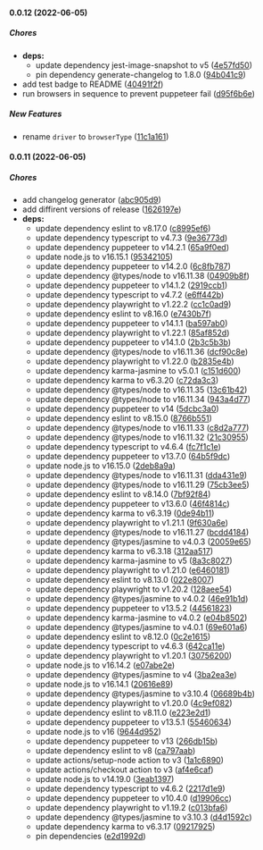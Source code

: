 #### 0.0.12 (2022-06-05)

##### Chores

* **deps:**
  *  update dependency jest-image-snapshot to v5 ([4e57fd50](https://github.com/maksimr/karma-image-snapshot/commit/4e57fd5071afd4125f20a92b985ce7998914e2b9))
  *  pin dependency generate-changelog to 1.8.0 ([94b041c9](https://github.com/maksimr/karma-image-snapshot/commit/94b041c9d48b99243d414d648d4e534260f78b2e))
*  add test badge to README ([40491f2f](https://github.com/maksimr/karma-image-snapshot/commit/40491f2f4152ee7e02796b2718b48d4375de98f5))
*  run browsers in sequence to prevent puppeteer fail ([d95f6b6e](https://github.com/maksimr/karma-image-snapshot/commit/d95f6b6ee95f6cf7d1116fb7aa187c91de900b5b))

##### New Features

*  rename `driver` to `browserType` ([11c1a161](https://github.com/maksimr/karma-image-snapshot/commit/11c1a1618a048a6852f0ed5ea79e743c3bc2e38b))

#### 0.0.11 (2022-06-05)

##### Chores

*  add changelog generator ([abc905d9](https://github.com/maksimr/karma-image-snapshot/commit/abc905d928fb9aaf413fc846a9bed2aff2ba97c2))
*  add diffirent versions of release ([1626197e](https://github.com/maksimr/karma-image-snapshot/commit/1626197e537f0e565524b3c5702ea9fc61877758))
* **deps:**
  *  update dependency eslint to v8.17.0 ([c8995ef6](https://github.com/maksimr/karma-image-snapshot/commit/c8995ef607cd8050e34c0c45e25d5b32abae17c7))
  *  update dependency typescript to v4.7.3 ([9e36773d](https://github.com/maksimr/karma-image-snapshot/commit/9e36773df2a027ec53c1d36c329e300fb88452e9))
  *  update dependency puppeteer to v14.2.1 ([65a9f0ed](https://github.com/maksimr/karma-image-snapshot/commit/65a9f0edccfb2db71fc768db943618a818b6b50d))
  *  update node.js to v16.15.1 ([95342105](https://github.com/maksimr/karma-image-snapshot/commit/953421055556f27f737a229de6fc0bcfc80faf75))
  *  update dependency puppeteer to v14.2.0 ([6c8fb787](https://github.com/maksimr/karma-image-snapshot/commit/6c8fb7876f331fe65d94904db85b8c39f3e98545))
  *  update dependency @types/node to v16.11.38 ([04909b8f](https://github.com/maksimr/karma-image-snapshot/commit/04909b8f7088856204086a3dab2220aa5cea567b))
  *  update dependency puppeteer to v14.1.2 ([2919ccb1](https://github.com/maksimr/karma-image-snapshot/commit/2919ccb1d3de695b739bc3de0e7b78888cd2e0ad))
  *  update dependency typescript to v4.7.2 ([e6ff442b](https://github.com/maksimr/karma-image-snapshot/commit/e6ff442b85363c1314edd1f3487c731cade805ba))
  *  update dependency playwright to v1.22.2 ([cc1c0ad9](https://github.com/maksimr/karma-image-snapshot/commit/cc1c0ad944a14a1a92e0d4573b39556421fb9269))
  *  update dependency eslint to v8.16.0 ([e7430b7f](https://github.com/maksimr/karma-image-snapshot/commit/e7430b7f83ae08484c3fb864443e48fd9b4487a9))
  *  update dependency puppeteer to v14.1.1 ([ba597ab0](https://github.com/maksimr/karma-image-snapshot/commit/ba597ab0305ab70f697f13c995f76bb50636e972))
  *  update dependency playwright to v1.22.1 ([85af852d](https://github.com/maksimr/karma-image-snapshot/commit/85af852d920e5a85a1ad9555e5302583976c415e))
  *  update dependency puppeteer to v14.1.0 ([2b3c5b3b](https://github.com/maksimr/karma-image-snapshot/commit/2b3c5b3bf1cab94e180ad339c0e0dfef951740a3))
  *  update dependency @types/node to v16.11.36 ([dcf90c8e](https://github.com/maksimr/karma-image-snapshot/commit/dcf90c8ed679bd5e2e074d8b4328eea37255804e))
  *  update dependency playwright to v1.22.0 ([b2835e4b](https://github.com/maksimr/karma-image-snapshot/commit/b2835e4b371969406ec8bc3ff475cefe42defd3b))
  *  update dependency karma-jasmine to v5.0.1 ([c151d600](https://github.com/maksimr/karma-image-snapshot/commit/c151d600cc60552a39add41bb9b12e5188acce01))
  *  update dependency karma to v6.3.20 ([c72da3c3](https://github.com/maksimr/karma-image-snapshot/commit/c72da3c3f4f95e37edfac318ae0b3e6232f7f7bf))
  *  update dependency @types/node to v16.11.35 ([13c61b42](https://github.com/maksimr/karma-image-snapshot/commit/13c61b42a0bcf1129fddcd33b5e7424191cbe8cc))
  *  update dependency @types/node to v16.11.34 ([943a4d77](https://github.com/maksimr/karma-image-snapshot/commit/943a4d7765cc160d6c09d06805a3e6b2931ea613))
  *  update dependency puppeteer to v14 ([5dcbc3a0](https://github.com/maksimr/karma-image-snapshot/commit/5dcbc3a04accca5c9cf4c60e9a2bd20a6acc700c))
  *  update dependency eslint to v8.15.0 ([8766b551](https://github.com/maksimr/karma-image-snapshot/commit/8766b551e643158b42ddbfc9ced0f07552f1fc6d))
  *  update dependency @types/node to v16.11.33 ([c8d2a777](https://github.com/maksimr/karma-image-snapshot/commit/c8d2a777917c5ef41e9ee16d92469852284af775))
  *  update dependency @types/node to v16.11.32 ([21c30955](https://github.com/maksimr/karma-image-snapshot/commit/21c30955bbf7c03d3861b8f05dc1bf6051735d6a))
  *  update dependency typescript to v4.6.4 ([fc7f1c1e](https://github.com/maksimr/karma-image-snapshot/commit/fc7f1c1e76106ad9fd8def6d2164f0cd3c699d95))
  *  update dependency puppeteer to v13.7.0 ([64b5f9dc](https://github.com/maksimr/karma-image-snapshot/commit/64b5f9dcb15108b530f910489db367128b38e6f9))
  *  update node.js to v16.15.0 ([2deb8a9a](https://github.com/maksimr/karma-image-snapshot/commit/2deb8a9ac2d7a32caf930ec53b6131580c129388))
  *  update dependency @types/node to v16.11.31 ([dda431e9](https://github.com/maksimr/karma-image-snapshot/commit/dda431e92d04c22c21867c7b22f91d096def990c))
  *  update dependency @types/node to v16.11.29 ([75cb3ee5](https://github.com/maksimr/karma-image-snapshot/commit/75cb3ee53437c7ef98cd53effecaabb4d9a10d69))
  *  update dependency eslint to v8.14.0 ([7bf92f84](https://github.com/maksimr/karma-image-snapshot/commit/7bf92f840a2b9831ea03bcbad3b58ad3a09cc31f))
  *  update dependency puppeteer to v13.6.0 ([46f4814c](https://github.com/maksimr/karma-image-snapshot/commit/46f4814c81e6a1b985fa9573796e255a2139670c))
  *  update dependency karma to v6.3.19 ([0de94b11](https://github.com/maksimr/karma-image-snapshot/commit/0de94b11c485dc2353ef4f4f15aaf476a81cb926))
  *  update dependency playwright to v1.21.1 ([9f630a6e](https://github.com/maksimr/karma-image-snapshot/commit/9f630a6ee8508545b08c6035a5a6f0c3e6a1c9b2))
  *  update dependency @types/node to v16.11.27 ([bcdd4184](https://github.com/maksimr/karma-image-snapshot/commit/bcdd4184c4c764293a4fd629ea6de9a5462fef2a))
  *  update dependency @types/jasmine to v4.0.3 ([20059e65](https://github.com/maksimr/karma-image-snapshot/commit/20059e652c01df252c36af1aa323293d3c230d6e))
  *  update dependency karma to v6.3.18 ([312aa517](https://github.com/maksimr/karma-image-snapshot/commit/312aa517f479e7bdce6d6b526566fe6399014ded))
  *  update dependency karma-jasmine to v5 ([8a3c8027](https://github.com/maksimr/karma-image-snapshot/commit/8a3c802761cf984f5548c276c1dc455a5b795ebd))
  *  update dependency playwright to v1.21.0 ([e6460181](https://github.com/maksimr/karma-image-snapshot/commit/e64601815a410e0514c0dabf9b9b4bda029f6125))
  *  update dependency eslint to v8.13.0 ([022e8007](https://github.com/maksimr/karma-image-snapshot/commit/022e800731543b0b39b943965a4fb4867259edb7))
  *  update dependency playwright to v1.20.2 ([128aee54](https://github.com/maksimr/karma-image-snapshot/commit/128aee54809956ff402bd774e211dd16557fa4be))
  *  update dependency @types/jasmine to v4.0.2 ([46e91b1d](https://github.com/maksimr/karma-image-snapshot/commit/46e91b1db16edab7f1463c8d63ff677398c61a7b))
  *  update dependency puppeteer to v13.5.2 ([44561823](https://github.com/maksimr/karma-image-snapshot/commit/44561823057474ac074cd23c1705b4f1556b6657))
  *  update dependency karma-jasmine to v4.0.2 ([e04b8502](https://github.com/maksimr/karma-image-snapshot/commit/e04b850263fb00fa96366172d8fad143d4e193c2))
  *  update dependency @types/jasmine to v4.0.1 ([69e601a6](https://github.com/maksimr/karma-image-snapshot/commit/69e601a6ce22a69d4e4c416028614e94329ac297))
  *  update dependency eslint to v8.12.0 ([0c2e1615](https://github.com/maksimr/karma-image-snapshot/commit/0c2e161558d43843827e4f7275437a92d0b06f65))
  *  update dependency typescript to v4.6.3 ([642ca11e](https://github.com/maksimr/karma-image-snapshot/commit/642ca11e2aaa8b85908fdb3c63477c1d25e9fa93))
  *  update dependency playwright to v1.20.1 ([30756200](https://github.com/maksimr/karma-image-snapshot/commit/30756200289c8ff23af3475b1d7e4387e94a2e8f))
  *  update node.js to v16.14.2 ([e07abe2e](https://github.com/maksimr/karma-image-snapshot/commit/e07abe2e1c37c5def42a00789daa77abbd9d904d))
  *  update dependency @types/jasmine to v4 ([3ba2ea3e](https://github.com/maksimr/karma-image-snapshot/commit/3ba2ea3e24d982ce22828662cd79e8d1cfb651fe))
  *  update node.js to v16.14.1 ([20616e89](https://github.com/maksimr/karma-image-snapshot/commit/20616e892d8747df378327cce563ed4ac3d45a37))
  *  update dependency @types/jasmine to v3.10.4 ([06689b4b](https://github.com/maksimr/karma-image-snapshot/commit/06689b4b8f43b63c69054bed090e0c05cf28ffd5))
  *  update dependency playwright to v1.20.0 ([4c9ef082](https://github.com/maksimr/karma-image-snapshot/commit/4c9ef082e5fbc652ab10a24f8386016477e8fd16))
  *  update dependency eslint to v8.11.0 ([e223e2d1](https://github.com/maksimr/karma-image-snapshot/commit/e223e2d107751b0c9c1e51d5a391ed648305840d))
  *  update dependency puppeteer to v13.5.1 ([55460634](https://github.com/maksimr/karma-image-snapshot/commit/554606343357fbc2a127316e323f1039ca76f1b0))
  *  update node.js to v16 ([9644d952](https://github.com/maksimr/karma-image-snapshot/commit/9644d952291ee2acce1a9fc8111fec0603328da6))
  *  update dependency puppeteer to v13 ([266db15b](https://github.com/maksimr/karma-image-snapshot/commit/266db15bf30255abc860be07faa4c80ced924f05))
  *  update dependency eslint to v8 ([ca797aab](https://github.com/maksimr/karma-image-snapshot/commit/ca797aab2c70135cd0388ad2d229a4990383f17e))
  *  update actions/setup-node action to v3 ([1a1c6890](https://github.com/maksimr/karma-image-snapshot/commit/1a1c6890ef864a3c2af1ffef4907bc300b65354e))
  *  update actions/checkout action to v3 ([af4e6caf](https://github.com/maksimr/karma-image-snapshot/commit/af4e6caf1fca8150013f56d150a9f6e70fc52835))
  *  update node.js to v14.19.0 ([3eab1397](https://github.com/maksimr/karma-image-snapshot/commit/3eab13970502e940be5217e298d8f17eacb3bca6))
  *  update dependency typescript to v4.6.2 ([2217d1e9](https://github.com/maksimr/karma-image-snapshot/commit/2217d1e9c5dd1c08e5ae1c336930fdba4e43020c))
  *  update dependency puppeteer to v10.4.0 ([d19906cc](https://github.com/maksimr/karma-image-snapshot/commit/d19906cc648b2a6a136979b8ba68fdbbfc28478b))
  *  update dependency playwright to v1.19.2 ([c013bfa6](https://github.com/maksimr/karma-image-snapshot/commit/c013bfa6ddb27df4e3b0421a82fbce249ce3ddb0))
  *  update dependency @types/jasmine to v3.10.3 ([d4d1592c](https://github.com/maksimr/karma-image-snapshot/commit/d4d1592c46035ce1bf66205705a1ee28e24286fd))
  *  update dependency karma to v6.3.17 ([09217925](https://github.com/maksimr/karma-image-snapshot/commit/09217925b75942a517c14293b193f844f8726f6d))
  *  pin dependencies ([e2d1992d](https://github.com/maksimr/karma-image-snapshot/commit/e2d1992d0b2116b3760fca21d1ef37f804b95448))

